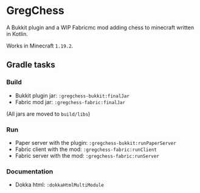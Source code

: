 # GregChess
A Bukkit plugin and a WIP Fabricmc mod adding chess to minecraft written in Kotlin.

Works in Minecraft `1.19.2`.

## Gradle tasks
### Build
- Bukkit plugin jar: `:gregchess-bukkit:finalJar`
- Fabric mod jar: `:gregchess-fabric:finalJar`

(All jars are moved to `build/libs`)

### Run
- Paper server with the plugin: `:gregchess-bukkit:runPaperServer`
- Fabric client with the mod: `:gregchess-fabric:runClient`
- Fabric server with the mod: `:gregchess-fabric:runServer`

### Documentation
- Dokka html: `:dokkaHtmlMultiModule`